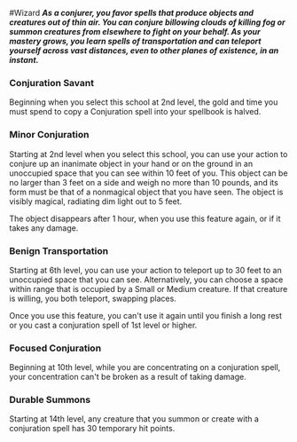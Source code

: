 #Wizard
***As a conjurer, you favor spells that produce objects and creatures out of thin air. You can conjure billowing clouds of killing fog or summon creatures from elsewhere to fight on your behalf. As your mastery grows, you learn spells of transportation and can teleport yourself across vast distances, even to other planes of existence, in an instant.***

### Conjuration Savant
Beginning when you select this school at 2nd level, the gold and time you must spend to copy a Conjuration spell into your spellbook is halved.

### Minor Conjuration
Starting at 2nd level when you select this school, you can use your action to conjure up an inanimate object in your hand or on the ground in an unoccupied space that you can see within 10 feet of you. This object can be no larger than 3 feet on a side and weigh no more than 10 pounds, and its form must be that of a nonmagical object that you have seen. The object is visibly magical, radiating dim light out to 5 feet.

The object disappears after 1 hour, when you use this feature again, or if it takes any damage.

### Benign Transportation
Starting at 6th level, you can use your action to teleport up to 30 feet to an unoccupied space that you can see. Alternatively, you can choose a space within range that is occupied by a Small or Medium creature. If that creature is willing, you both teleport, swapping places.

Once you use this feature, you can't use it again until you finish a long rest or you cast a conjuration spell of 1st level or higher.

### Focused Conjuration
Beginning at 10th level, while you are concentrating on a conjuration spell, your concentration can't be broken as a result of taking damage.

### Durable Summons
Starting at 14th level, any creature that you summon or create with a conjuration spell has 30 temporary hit points.